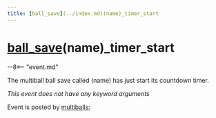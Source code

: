 ```yaml
---
title: [ball_save](../index.md)(name)_timer_start
---
```


# [ball_save](../index.md)(name)_timer_start


--8<-- "event.md"

The multiball ball save called (name) has just start its countdown
timer.

*This event does not have any keyword arguments*

Event is posted by [multiballs:](../config/multiballs.md)
